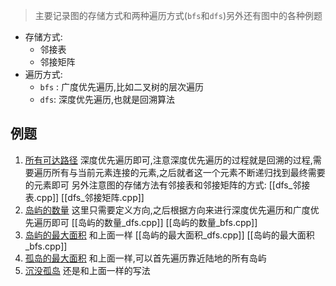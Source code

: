 > 主要记录图的存储方式和两种遍历方式(`bfs`和`dfs`)另外还有图中的各种例题
- 存储方式:
	- 邻接表
	- 邻接矩阵
- 遍历方式:
	- `bfs` : 广度优先遍历,比如二叉树的层次遍历
	- `dfs`: 深度优先遍历,也就是回溯算法
## 例题
1. [所有可达路径](https://kamacoder.com/problempage.php?pid=1170)  深度优先遍历即可,注意深度优先遍历的过程就是回溯的过程,需要遍历所有与当前元素连接的元素,之后就者这一个元素不断递归找到最终需要的元素即可   另外注意图的存储方法有邻接表和邻接矩阵的方式:    [[dfs_邻接表.cpp]]   [[dfs_邻接矩阵.cpp]]   
2. [岛屿的数量](https://kamacoder.com/problempage.php?pid=1171) 这里只需要定义方向,之后根据方向来进行深度优先遍历和广度优先遍历即可    [[岛屿的数量_dfs.cpp]]  [[岛屿的数量_bfs.cpp]] 
3. [岛屿的最大面积](https://kamacoder.com/problempage.php?pid=1172l) 和上面一样  [[岛屿的最大面积_dfs.cpp]]  [[岛屿的最大面积_bfs.cpp]]  
4. [孤岛的最大面积](https://kamacoder.com/problempage.php?pid=1173) 和上面一样,可以首先遍历靠近陆地的所有岛屿
5. [沉没孤岛](https://kamacoder.com/problempage.php?pid=1174) 还是和上面一样的写法